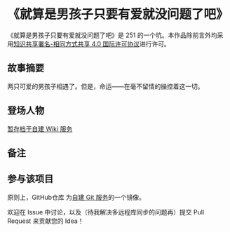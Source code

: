# 《就算是男孩子只要有爱就没问题了吧》

《就算是男孩子只要有爱就没问题了吧》是 251 的一个坑。本作品除前言外均采用[知识共享署名-相同方式共享 4.0 国际许可协议](https://creativecommons.org/licenses/by-sa/4.0/)进行许可。

## 故事摘要

两只可爱的男孩子相遇了。但是，命运——在毫不留情的操控着这一切。

## 登场人物

[暂存档于自建 Wiki 服务](https://wiki.251.sh/%E5%B0%B1%E7%AE%97%E6%98%AF%E7%94%B7%E5%AD%A9%E5%AD%90%E5%8F%AA%E8%A6%81%E6%9C%89%E7%88%B1%E5%B0%B1%E6%B2%A1%E9%97%AE%E9%A2%98%E4%BA%86%E5%90%A7)

## 备注

## 参与该项目

原则上，GitHub仓库 为[自建 Git 服务](https://code.251.sh/misaka00251/I-wanna-be-a-cute-onnanoko)的一个镜像。

欢迎在 Issue 中讨论，以及（待我解决多远程库同步的问题再）提交 Pull Request 来贡献您的 Idea！